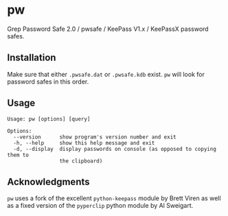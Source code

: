 # pw

Grep Password Safe 2.0 / pwsafe / KeePass V1.x / KeePassX password safes.

## Installation

Make sure that either `.pwsafe.dat` or `.pwsafe.kdb` exist.
`pw` will look for password safes in this order.

## Usage

    Usage: pw [options] [query]

    Options:
      --version      show program's version number and exit
      -h, --help     show this help message and exit
      -d, --display  display passwords on console (as opposed to copying them to
                     the clipboard)

## Acknowledgments

`pw` uses a fork of the excellent `python-keepass` module by Brett Viren as well as a fixed version of the `pyperclip` python module by Al Sweigart.